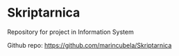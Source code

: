 # Skriptarnica
Repository for project in Information System

Github repo: https://github.com/marincubela/Skriptarnica
